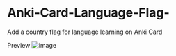 # Anki-Card-Language-Flag-
Add a country flag for language learning on Anki Card

Preview
![image](https://user-images.githubusercontent.com/70305544/219990126-2ab5e62c-2962-49da-9051-13d6f84b35a1.png)


